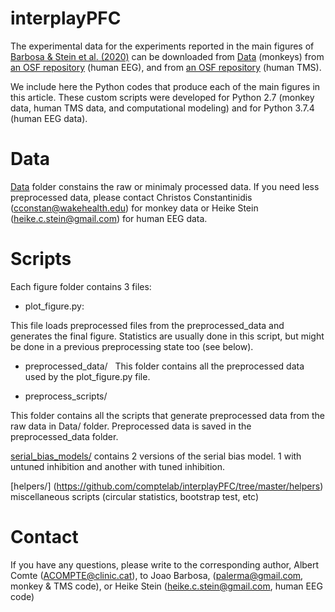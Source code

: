 # interplayPFC


The experimental data for the experiments reported in the main figures of [Barbosa & Stein et al. (2020)](https://www.biorxiv.org/content/10.1101/763938v1) can be downloaded from [Data](https://github.com/comptelab/interplayPFC/tree/master/Data) (monkeys) from [an OSF repository](https://osf.io/qa34s/) (human EEG), and from [an OSF repository](https://osf.io/8e9y2) (human TMS).

We include here the Python codes that produce each of the main figures in this article. These custom scripts were developed for Python 2.7 (monkey data, human TMS data, and computational modeling) and for Python 3.7.4 (human EEG data).

# Data 

[Data](https://github.com/comptelab/interplayPFC/tree/master/Data) folder constains the raw or minimaly processed data. If you need less preprocessed data, please contact Christos Constantinidis (cconstan@wakehealth.edu) for monkey data or Heike Stein (heike.c.stein@gmail.com) for human EEG data.

# Scripts
Each figure folder contains 3 files:
- plot_figure.py:

This file loads preprocessed files from the preprocessed_data and generates the final figure.
Statistics are usually done in this script, but might be done in a previous preprocessing state too (see below).

- preprocessed_data/
 
This folder contains all the preprocessed data used by the plot_figure.py file.

- preprocess_scripts/

This folder contains all the scripts that generate preprocessed data from the raw data in Data/ folder.
Preprocessed data is saved in the preprocessed_data folder.

[serial_bias_models/](https://github.com/comptelab/interplayPFC/tree/master/serial_bias_models) contains 2 versions of the serial bias model. 1 with untuned inhibition and another with tuned inhibition.

[helpers/] (https://github.com/comptelab/interplayPFC/tree/master/helpers) miscellaneous scripts (circular statistics, bootstrap test, etc)

# Contact
If you have any questions, please write to the corresponding author, Albert Comte (ACOMPTE@clinic.cat), to Joao Barbosa, (palerma@gmail.com, monkey & TMS code), or Heike Stein (heike.c.stein@gmail.com, human EEG code)
